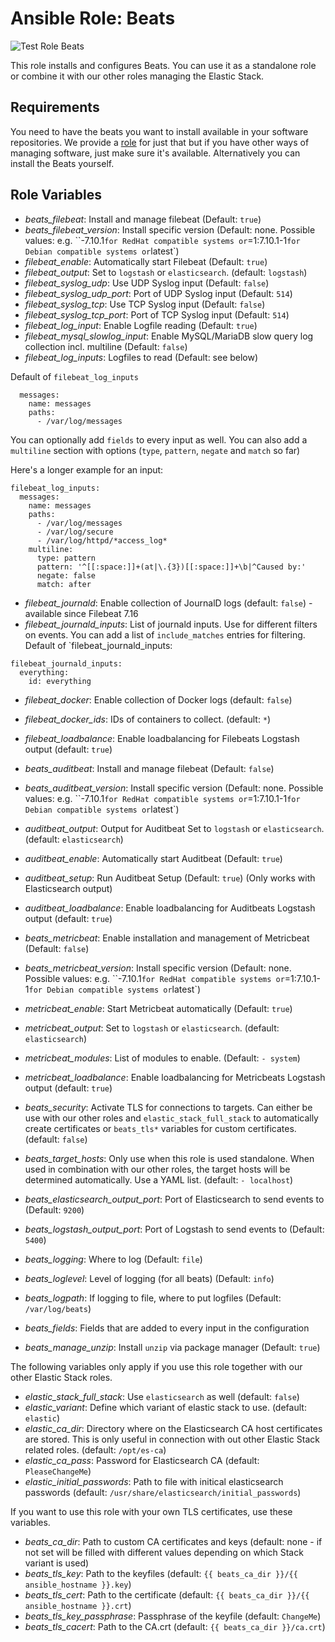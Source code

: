 Ansible Role: Beats
=========

![Test Role Beats](https://github.com/NETWAYS/ansible-collection-elasticstack/actions/workflows/test_role_beats.yml/badge.svg)

This role installs and configures Beats. You can use it as a standalone role or combine it with our other roles managing the Elastic Stack.

Requirements
------------

You need to have the beats you want to install available in your software repositories. We provide a [role](./role-repos.md) for just that but if you have other ways of managing software, just make sure it's available. Alternatively you can install the Beats yourself.

Role Variables
--------------

* *beats_filebeat*: Install and manage filebeat (Default: `true`)
* *beats_filebeat_version*: Install specific version (Default: none. Possible values: e.g. ``-7.10.1` for RedHat compatible systems or `=1:7.10.1-1` for Debian compatible systems or `latest`)
* *filebeat_enable*: Automatically start Filebeat (Default: `true`)
* *filebeat_output*: Set to `logstash` or `elasticsearch`. (default: `logstash`)
* *filebeat_syslog_udp*: Use UDP Syslog input (Default: `false`)
* *filebeat_syslog_udp_port*: Port of UDP Syslog input (Default: `514`)
* *filebeat_syslog_tcp*: Use TCP Syslog input (Default: `false`)
* *filebeat_syslog_tcp_port*: Port of TCP Syslog input (Default: `514`)
* *filebeat_log_input*: Enable Logfile reading (Default: `true`)
* *filebeat_mysql_slowlog_input*: Enable MySQL/MariaDB slow query log collection incl. multiline (Default: `false`)
* *filebeat_log_inputs*: Logfiles to read (Default: see below)

Default of `filebeat_log_inputs`
```
  messages:
    name: messages
    paths:
      - /var/log/messages
```
You can optionally add `fields` to every input as well. You can also add a `multiline` section with options (`type`, `pattern`, `negate` and `match` so far)

Here's a longer example for an input:
```
filebeat_log_inputs:
  messages:
    name: messages
    paths:
      - /var/log/messages
      - /var/log/secure
      - /var/log/httpd/*access_log*
    multiline:
      type: pattern
      pattern: '^[[:space:]]+(at|\.{3})[[:space:]]+\b|^Caused by:'
      negate: false
      match: after
```
* *filebeat_journald*: Enable collection of JournalD logs (default: `false`) - available since Filebeat 7.16
* *filebeat_journald_inputs*: List of journald inputs. Use for different filters on events. You can add a list of `include_matches` entries for filtering.
Default of `filebeat_journald_inputs:
```
filebeat_journald_inputs:
  everything:
    id: everything
```
* *filebeat_docker*: Enable collection of Docker logs (default: `false`)
* *filebeat_docker_ids*: IDs of containers to collect. (default: `*`)

* *filebeat_loadbalance*: Enable loadbalancing for Filebeats Logstash output (default: `true`)

* *beats_auditbeat*: Install and manage filebeat (Default: `false`)
* *beats_auditbeat_version*: Install specific version (Default: none. Possible values: e.g. ``-7.10.1` for RedHat compatible systems or `=1:7.10.1-1` for Debian compatible systems or `latest`)
* *auditbeat_output*: Output for Auditbeat Set to `logstash` or `elasticsearch`. (default: `elasticsearch`)
* *auditbeat_enable*: Automatically start Auditbeat (Default: `true`)
* *auditbeat_setup*: Run Auditbeat Setup (Default: `true`) (Only works with Elasticsearch output)
* *auditbeat_loadbalance*: Enable loadbalancing for Auditbeats Logstash output (default: `true`)

* *beats_metricbeat*: Enable installation and management of Metricbeat (Default: `false`)
* *beats_metricbeat_version*: Install specific version (Default: none. Possible values: e.g. ``-7.10.1` for RedHat compatible systems or `=1:7.10.1-1` for Debian compatible systems or `latest`)
* *metricbeat_enable*: Start Metricbeat automatically (Default: `true`)
* *metricbeat_output*: Set to `logstash` or `elasticsearch`. (default: `elasticsearch`)
* *metricbeat_modules*: List of modules to enable. (Default: `- system`)
* *metricbeat_loadbalance*: Enable loadbalancing for Metricbeats Logstash output (default: `true`)

* *beats_security*: Activate TLS for connections to targets. Can either be use with our other roles and `elastic_stack_full_stack` to automatically create certificates or `beats_tls*` variables for custom certificates. (default: `false`)
* *beats_target_hosts*: Only use when this role is used standalone. When used in combination with our other roles, the target hosts will be determined automatically. Use a YAML list. (default: `- localhost`)
* *beats_elasticsearch_output_port*: Port of Elasticsearch to send events to (Default: `9200`)
* *beats_logstash_output_port*: Port of Logstash to send events to (Default: `5400`)
* *beats_logging*: Where to log (Default: `file`)
* *beats_loglevel*: Level of logging (for all beats) (Default: `info`)
* *beats_logpath*: If logging to file, where to put logfiles (Default: `/var/log/beats`)
* *beats_fields*: Fields that are added to every input in the configuration
* *beats_manage_unzip*: Install `unzip` via package manager (Default: `true`)

The following variables only apply if you use this role together with our other Elastic Stack roles.

* *elastic_stack_full_stack*: Use `elasticsearch` as well (default: `false`)
* *elastic_variant*: Define which variant of elastic stack to use. (default: `elastic`)
* *elastic_ca_dir*: Directory where on the Elasticsearch CA host certificates are stored. This is only useful in connection with out other Elastic Stack related roles. (default: `/opt/es-ca`)
* *elastic_ca_pass*: Password for Elasticsearch CA (default: `PleaseChangeMe`)
* *elastic_initial_passwords*: Path to file with initical elasticsearch passwords (default: `/usr/share/elasticsearch/initial_passwords`)

If you want to use this role with your own TLS certificates, use these variables.

* *beats_ca_dir*: Path to custom CA certificates and keys (default: none - if not set will be filled with different values depending on which Stack variant is used)
* *beats_tls_key*: Path to the keyfiles (default: `{{ beats_ca_dir }}/{{ ansible_hostname }}.key`)
* *beats_tls_cert*: Path to the certificate (default: `{{ beats_ca_dir }}/{{ ansible_hostname }}.crt`)
* *beats_tls_key_passphrase*: Passphrase of the keyfile (default: `ChangeMe`)
* *beats_tls_cacert*: Path to the CA.crt (default: `{{ beats_ca_dir }}/ca.crt`)
